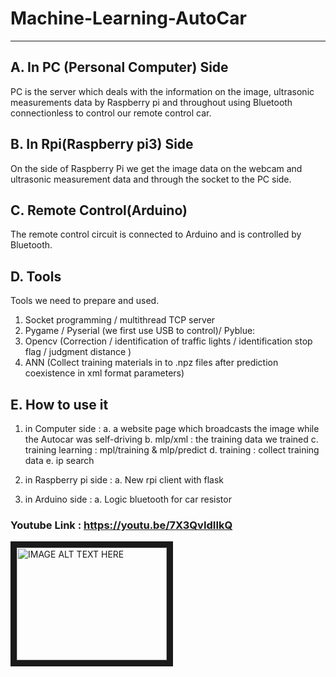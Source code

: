 # Machine-Learning-AutoCar
--------------------------
## A. In PC (Personal Computer) Side

PC is the server which deals with the information on the image, ultrasonic measurements data by Raspberry pi and throughout using Bluetooth
connectionless to control our remote control car.


## B. In Rpi(Raspberry pi3) Side

On the side of Raspberry Pi we get the image data on the webcam and ultrasonic measurement data and through the socket to the PC side.


## C. Remote Control(Arduino)

The remote control circuit is connected to Arduino and is controlled by Bluetooth.


## D. Tools

Tools we need to prepare and used.
1) Socket programming / multithread TCP server
2) Pygame / Pyserial (we first use USB to control)/ Pyblue:
3) Opencv (Correction / identification of traffic lights / identification stop flag / judgment distance )
4) ANN (Collect training materials in to .npz files after prediction coexistence in xml format parameters)

## E. How to use it
1. in Computer side :
 a. a website page which broadcasts the image while  the Autocar was self-driving
 b. mlp/xml : the training data we trained
 c. training learning : mpl/training & mlp/predict
 d. training : collect training data
 e. ip search
 
2. in Raspberry pi side :
 a. New rpi client with flask
 
3. in Arduino side :
 a. Logic bluetooth for car resistor

### Youtube Link :  https://youtu.be/7X3QvIdIIkQ

<a href="http://www.youtube.com/watch?feature=player_embedded&v=7X3QvIdIIkQ
" target="_blank"><img src="http://img.youtube.com/vi/7X3QvIdIIkQ/0.jpg"
alt="IMAGE ALT TEXT HERE" width="240" height="180" border="10" /></a>

